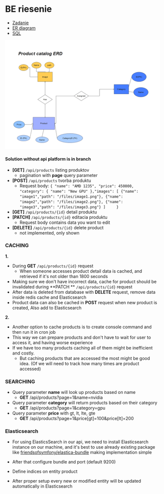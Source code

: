 # BE riesenie

* [Zadanie](DOCS/ASSIGNMENT.md)
* [ER diagram](DOCS/ERD.png)
* [SQL](DOCS/SQL.md)

![ER diagram](DOCS/ERD.png)

#### Solution without api platform is in branch

* **[GET]** ```/api/products``` listing produktov
    * pagination with **page** query parameter
* **[POST]** ```/api/products``` tvorba produktu
    * Request body: ```{
      "name": "AMD 1235",
      "price": 450000,
      "category": {
      "name": "New GPU"
      },"images": [
      {"name": "image1","path": "/files/image1.png"},
      {"name": "image2","path": "/files/image2.png"},
      {"name": "image3","path": "/files/image3.png"}
      ]    
      }```
* **[GET]** ```/api/products/{id}``` detail produktu
* **[PATCH]** ```/api/products/{id}``` editacia produktu
    * Request body contains data you want to edit
* **[DELETE]** ```/api/products/{id}``` delete product
    * not implemented, only shown

### CACHING

**1.**

* During **GET** ```/api/products/{id}``` request
    * When someone accesses product detail data is cached, and retrieved if it's not older than 1800 seconds
* Making sure we don't have incorrect data, cache for product should be invalidated during **PATCH
  **  ```/api/products/{id}``` request
* After data is deleted from database with **DELETE** request, remove data inside redis cache and Elasticsearch
* Product data can also be cached in **POST** request when new product is created, Also add to Elasticsearch

**2.**

- Another option to cache products is to create console command and then run it in cron job
- This way we can prepare products and don't have to wait for user to access it, and having worse experience
- If we have too many products caching all of them might be inefficient and costly.
    - But caching products that are accessed the most might be good idea. (Of we will need to track how many times are
      product accessed)

### SEARCHING

* Query parameter **name** will look up products based on name
    * **GET** /api/products?page=1&name=nvidia
* Query parameter **category** will return products based on their category
    * **GET** /api/products?page=1&category=gpu
* Query parameter **price** with gt, lt, lte, gte
    * **GET** /api/products?page=1&price[gt]=100&price[lt]=200

### Elasticsearch

* For using ElasticsSearch in our api, we need to install Elasticsearch instance on our machine,
  and it's best to use already existing package
  like [friendsofsymfony/elastica-bundle](https://github.com/FriendsOfSymfony/FOSElasticaBundle)
  making implementation simple

* After that configure bundle and port (default 9200)
* Define indices on entity product
* After proper setup every new or modified entity will be updated automatically in Elasticsearch
